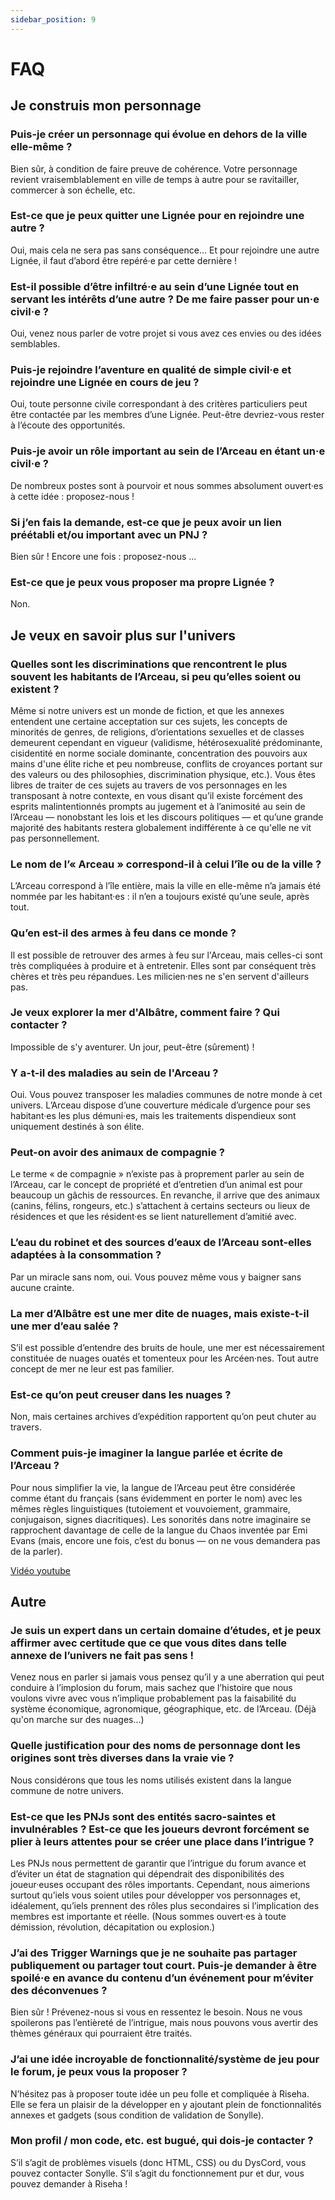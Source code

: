 ```yaml
---
sidebar_position: 9
---
```


# FAQ

## Je construis mon personnage

### Puis-je créer un personnage qui évolue en dehors de la ville elle-même ?

Bien sûr, à condition de faire preuve de cohérence. Votre personnage revient vraisemblablement en ville de temps à autre pour se ravitailler, commercer à son échelle, etc.

### Est-ce que je peux quitter une Lignée pour en rejoindre une autre ?

Oui, mais cela ne sera pas sans conséquence… Et pour rejoindre une autre Lignée, il faut d’abord être repéré·e par cette dernière !

### Est-il possible d’être infiltré·e au sein d’une Lignée tout en servant les intérêts d’une autre ? De me faire passer pour un·e civil·e ?

Oui, venez nous parler de votre projet si vous avez ces envies ou des idées semblables.

### Puis-je rejoindre l’aventure en qualité de simple civil·e et rejoindre une Lignée en cours de jeu ?

Oui, toute personne civile correspondant à des critères particuliers peut être contactée par les membres d’une Lignée. Peut-être devriez-vous rester à l’écoute des opportunités.

### Puis-je avoir un rôle important au sein de l’Arceau en étant un·e civil·e ?

De nombreux postes sont à pourvoir et nous sommes absolument ouvert·es à cette idée : proposez-nous !

### Si j’en fais la demande, est-ce que je peux avoir un lien préétabli et/ou important avec un PNJ ?

Bien sûr ! Encore une fois : proposez-nous ...

### Est-ce que je peux vous proposer ma propre Lignée ?

Non.

## Je veux en savoir plus sur l'univers

### Quelles sont les discriminations que rencontrent le plus souvent les habitants de l’Arceau, si peu qu’elles soient ou existent ?

Même si notre univers est un monde de fiction, et que les annexes entendent une certaine acceptation sur ces sujets, les concepts de minorités de genres, de religions, d’orientations sexuelles et de classes demeurent cependant en vigueur (validisme, hétérosexualité prédominante, cisidentité en norme sociale dominante, concentration des pouvoirs aux mains d'une élite riche et peu nombreuse, conflits de croyances portant sur des valeurs ou des philosophies, discrimination physique, etc.). Vous êtes libres de traiter de ces sujets au travers de vos personnages en les transposant à notre contexte, en vous disant qu’il existe forcément des esprits malintentionnés prompts au jugement et à l’animosité au sein de l’Arceau — nonobstant les lois et les discours politiques — et qu’une grande majorité des habitants restera globalement indifférente à ce qu'elle ne vit pas personnellement.

### Le nom de l’« Arceau » correspond-il à celui l’île ou de la ville ?

L’Arceau correspond à l’île entière, mais la ville en elle-même n’a jamais été nommée par les habitant·es : il n’en a toujours existé qu’une seule, après tout.

### Qu’en est-il des armes à feu dans ce monde ?

Il est possible de retrouver des armes à feu sur l'Arceau, mais celles-ci sont très compliquées à produire et à entretenir. Elles sont par conséquent très chères et très peu répandues. Les milicien·nes ne s'en servent d'ailleurs pas.

### Je veux explorer la mer d'Albâtre, comment faire ? Qui contacter ?

Impossible de s'y aventurer. Un jour, peut-être (sûrement) !

### Y a-t-il des maladies au sein de l'Arceau ?

Oui. Vous pouvez transposer les maladies communes de notre monde à cet univers. L’Arceau dispose d’une couverture médicale d’urgence pour ses habitant·es les plus démuni·es, mais les traitements dispendieux sont uniquement destinés à son élite.

### Peut-on avoir des animaux de compagnie ?

Le terme « de compagnie » n’existe pas à proprement parler au sein de l’Arceau, car le concept de propriété et d’entretien d’un animal est pour beaucoup un gâchis de ressources. En revanche, il arrive que des animaux (canins, félins, rongeurs, etc.) s’attachent à certains secteurs ou lieux de résidences et que les résident·es se lient naturellement d’amitié avec.

### L’eau du robinet et des sources d’eaux de l’Arceau sont-elles adaptées à la consommation ?

Par un miracle sans nom, oui. Vous pouvez même vous y baigner sans aucune crainte.

### La mer d’Albâtre est une mer dite de nuages, mais existe-t-il une mer d’eau salée ?

S’il est possible d’entendre des bruits de houle, une mer est nécessairement constituée de nuages ouatés et tomenteux pour les Arcéen·nes. Tout autre concept de mer ne leur est pas familier.

### Est-ce qu’on peut creuser dans les nuages ?

Non, mais certaines archives d’expédition rapportent qu’on peut chuter au travers.

### Comment puis-je imaginer la langue parlée et écrite de l’Arceau ?

Pour nous simplifier la vie, la langue de l’Arceau peut être considérée comme étant du français (sans évidemment en porter le nom) avec les mêmes règles linguistiques (tutoiement et vouvoiement, grammaire, conjugaison, signes diacritiques). Les sonorités dans notre imaginaire se rapprochent davantage de celle de la langue du Chaos inventée par Emi Evans (mais, encore une fois, c’est du bonus — on ne vous demandera pas de la parler).

[Vidéo youtube](https://www.youtube.com/watch?v=26R8mn7HNCM&t=104s)

## Autre

### Je suis un expert dans un certain domaine d’études, et je peux affirmer avec certitude que ce que vous dites dans telle annexe de l’univers ne fait pas sens !

Venez nous en parler si jamais vous pensez qu’il y a une aberration qui peut conduire à l’implosion du forum, mais sachez que l’histoire que nous voulons vivre avec vous n’implique probablement pas la faisabilité du système économique, agronomique, géographique, etc. de l’Arceau. (Déjà qu'on marche sur des nuages...)

### Quelle justification pour des noms de personnage dont les origines sont très diverses dans la vraie vie ?

Nous considérons que tous les noms utilisés existent dans la langue commune de notre univers.

### Est-ce que les PNJs sont des entités sacro-saintes et invulnérables ? Est-ce que les joueurs devront forcément se plier à leurs attentes pour se créer une place dans l’intrigue ?

Les PNJs nous permettent de garantir que l’intrigue du forum avance et d’éviter un état de stagnation qui dépendrait des disponibilités des joueur·euses occupant des rôles importants. Cependant, nous aimerions surtout qu’iels vous soient utiles pour développer vos personnages et, idéalement, qu’iels prennent des rôles plus secondaires si l’implication des membres est importante et réelle. (Nous sommes ouvert·es à toute démission, révolution, décapitation ou explosion.)

### J’ai des Trigger Warnings que je ne souhaite pas partager publiquement ou partager tout court. Puis-je demander à être spoilé·e en avance du contenu d’un événement pour m’éviter des déconvenues ?

Bien sûr ! Prévenez-nous si vous en ressentez le besoin. Nous ne vous spoilerons pas l’entièreté de l’intrigue, mais nous pouvons vous avertir des thèmes généraux qui pourraient être traités.

### J’ai une idée incroyable de fonctionnalité/système de jeu pour le forum, je peux vous la proposer ?

N’hésitez pas à proposer toute idée un peu folle et compliquée à Riseha. Elle se fera un plaisir de la développer en y ajoutant plein de fonctionnalités annexes et gadgets (sous condition de validation de Sonylle).

### Mon profil / mon code, etc. est bugué, qui dois-je contacter ?

S’il s’agit de problèmes visuels (donc HTML, CSS) ou du DysCord, vous pouvez contacter Sonylle. S’il s’agit du fonctionnement pur et dur, vous pouvez demander à Riseha !